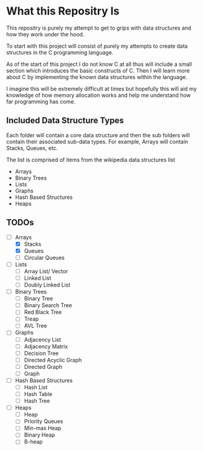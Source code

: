# What this Repositry Is 

This repositry is purely my attempt to get to grips with data structures and how they work under the hood. 

To start with this project will consist of purely my attempts to create data structures in the C programming language. 

As of the start of this project I do not know C at all thus will include a small section which introduces the basic constructs of C. 
Then I will learn more about C by implementing the known data structures within the language. 

I imagine this will be extremely difficult at times but hopefully this will aid my knowledge of how memory allocation works and help me understand how far programming has come. 

## Included Data Structure Types 

Each folder will contain a core data structure and then the sub folders will contain their associated sub-data types. For example, Arrays will contain Stacks, Queues, etc.

The list is comprised of items from the wikipedia data structures list

- Arrays 
- Binary Trees 
- Lists 
- Graphs 
- Hash Based Structures 
- Heaps

## TODOs 

- [ ] Arrays 
    - [x] Stacks 
    - [x] Queues 
    - [ ] Circular Queues
- [ ] Lists 
    - [ ] Array List/ Vector 
    - [ ] Linked List 
    - [ ] Doubly Linked List 
- [ ] Binary Trees 
    - [ ] Binary Tree 
    - [ ] Binary Search Tree
    - [ ] Red Black Tree 
    - [ ] Treap
    - [ ] AVL Tree 
- [ ] Graphs 
    - [ ] Adjacency List 
    - [ ] Adjacency Matrix 
    - [ ] Decision Tree 
    - [ ] Directed Acyclic Graph 
    - [ ] Directed Graph 
    - [ ] Graph 
- [ ] Hash Based Structures 
    - [ ] Hash List 
    - [ ] Hash Table 
    - [ ] Hash Tree 
- [ ] Heaps 
    - [ ] Heap 
    - [ ] Priority Queues 
    - [ ] Min-max Heap 
    - [ ] Binary Heap 
    - [ ] B-heap 
